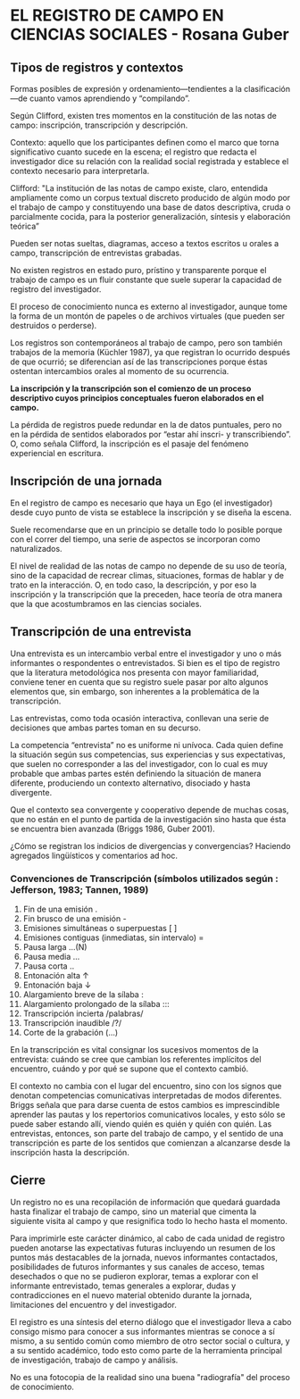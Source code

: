 # EL REGISTRO DE CAMPO EN CIENCIAS SOCIALES - Rosana Guber

## Tipos de registros y contextos

Formas posibles de expresión y ordenamiento—tendientes a la clasificación—de cuanto vamos aprendiendo y “compilando”.

Según Clifford, existen tres momentos en la constitución de las notas de campo: inscripción, transcripción y descripción.

Contexto: aquello que los participantes definen como el marco que torna significativo cuanto sucede en la escena;  el registro que redacta el investigador dice su relación con la realidad social registrada y establece el contexto necesario para interpretarla.

Clifford: "La institución de las notas de campo existe, claro, entendida ampliamente como un corpus textual discreto producido de algún modo por el trabajo de campo y constituyendo una base de datos descriptiva, cruda o parcialmente cocida, para la posterior generalización, síntesis y elaboración teórica”

Pueden ser notas sueltas, diagramas, acceso a textos escritos u orales a campo, transcripción de entrevistas grabadas.

No existen registros en estado puro, prístino y transparente porque el trabajo de campo es un fluir constante que suele superar la capacidad de registro del investigador.

El proceso de conocimiento nunca es externo al investigador, aunque tome la forma de un montón de papeles o de archivos virtuales (que pueden ser destruidos o perderse).

Los registros son contemporáneos al trabajo de campo, pero son también trabajos de la memoria (Küchler 1987), ya que registran lo ocurrido después de que ocurrió; se diferencian así de las transcripciones porque éstas ostentan intercambios orales al momento de su ocurrencia.

**La
inscripción y la transcripción son el comienzo de un proceso descriptivo cuyos principios
conceptuales fueron elaborados en el campo.**

La pérdida de registros puede redundar en la de datos puntuales, pero no en la pérdida de sentidos elaborados por “estar ahí inscri- y transcribiendo”. O, como señala Clifford, la inscripción es el pasaje del fenómeno experiencial en escritura.

## Inscripción de una jornada

En el registro de campo es necesario que haya un Ego (el investigador) desde cuyo punto de vista se establece la inscripción y se diseña la escena.

Suele recomendarse que en un principio se detalle todo lo posible porque con el correr del tiempo, una serie de aspectos se incorporan como naturalizados. 

El nivel de realidad de las notas de campo no depende de su uso de teoría, sino de la capacidad de recrear climas, situaciones, formas de hablar y de trato en la interacción. O, en todo caso, la descripción, y por eso la inscripción y la transcripción que la preceden, hace teoría de otra manera que la que acostumbramos en las ciencias sociales.

##  Transcripción de una entrevista

Una entrevista es un intercambio verbal entre el investigador y uno o más informantes o respondentes o entrevistados. Si bien es el tipo de registro que la literatura metodológica nos presenta con mayor familiaridad, conviene tener en cuenta que su registro suele pasar por alto algunos elementos que, sin embargo, son inherentes a la problemática de la transcripción.

Las entrevistas, como toda ocasión interactiva, conllevan una serie de
decisiones que ambas partes toman en su decurso. 

La competencia “entrevista” no es uniforme ni unívoca. Cada quien define la situación según sus competencias, sus experiencias y sus expectativas, que suelen no corresponder a las del investigador, con lo cual es muy probable que ambas partes estén definiendo la situación de manera diferente, produciendo un contexto alternativo, disociado y hasta divergente.

Que el contexto sea convergente y cooperativo depende de muchas cosas, que no están en el punto de partida de la investigación sino hasta que ésta se encuentra bien avanzada (Briggs 1986, Guber 2001).

¿Cómo se registran los indicios de divergencias y convergencias? Haciendo agregados lingüísticos y comentarios ad hoc.

### Convenciones de Transcripción (símbolos utilizados según : Jefferson, 1983; Tannen, 1989)

1. Fin de una emisión .
2. Fin brusco de una emisión -
3. Emisiones simultáneas o superpuestas [ ]
4. Emisiones contiguas (inmediatas, sin intervalo) =
5. Pausa larga ...(N)
6. Pausa media ...
7. Pausa corta ..
8. Entonación alta ↑
9. Entonación baja ↓
10. Alargamiento breve de la sílaba :
11. Alargamiento prolongado de la sílaba :::
12. Transcripción incierta /palabras/
13. Transcripción inaudible /?/
14. Corte de la grabación (...)

En la transcripción es vital consignar los sucesivos momentos de la entrevista: cuándo se cree que cambian los referentes implícitos del encuentro, cuándo y por qué se supone que el contexto cambió.

El contexto no cambia con el lugar del encuentro, sino con los signos que denotan competencias comunicativas interpretadas de modos diferentes. Briggs señala que para darse cuenta de estos cambios es imprescindible aprender las pautas y los repertorios comunicativos locales, y esto sólo se puede saber estando allí, viendo quién es quién y quién con quién. Las entrevistas, entonces, son parte del trabajo de campo, y el sentido de una transcripción es parte de los sentidos que comienzan a alcanzarse desde la inscripción hasta la descripción. 

## Cierre

Un registro no es una recopilación de información que quedará guardada hasta finalizar el trabajo de campo, sino un material que cimenta la siguiente visita al campo y que resignifica todo lo hecho hasta el momento. 

Para imprimirle este carácter dinámico, al cabo de cada unidad de registro pueden anotarse las expectativas futuras incluyendo un resumen de los puntos más destacables de la jornada, nuevos informantes contactados, posibilidades  de futuros informantes y sus canales de acceso, temas desechados o que no se pudieron explorar, temas a explorar con el informante entrevistado, temas generales a explorar, dudas y contradicciones en el nuevo material obtenido durante la jornada, limitaciones del encuentro y del investigador.

El registro es una síntesis del eterno diálogo que el investigador lleva a cabo consigo mismo para conocer a sus informantes mientras se conoce a sí  mismo, a su sentido común como  miembro de otro sector social o cultura, y a  su sentido académico, todo esto como parte de la herramienta principal de investigación, trabajo de campo y análisis.

No es una fotocopia de la realidad sino una buena "radiografía" del proceso de conocimiento.
